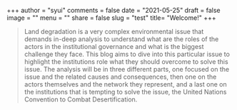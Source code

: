 +++
author = "syui"
comments = false
date = "2021-05-25"
draft = false
image = ""
menu = ""
share = false
slug = "test"
title= "Welcome!"
+++

> Land degradation is a very complex environmental issue that demands in-deep analysis to understand what are the roles of the actors in the institutional governance and what is the biggest challenge they face. This blog aims to dive into this particular issue to highlight the institutions role what they should overcome to solve this issue. The analysis will be in three different parts, one focused on the issue and the related causes and consequences, then one on the actors themselves and the network they represent, and a last one on the institutions that is tempting to solve the issue, the United Nations Convention to Combat Desertification. 

